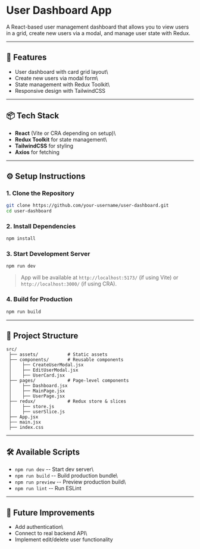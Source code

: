 # User Dashboard App

A React-based user management dashboard that allows you to view users in
a grid, create new users via a modal, and manage user state with Redux.

------------------------------------------------------------------------

## 🚀 Features

-   User dashboard with card grid layout\
-   Create new users via modal form\
-   State management with Redux Toolkit\
-   Responsive design with TailwindCSS

------------------------------------------------------------------------

## 📦 Tech Stack

-   **React** (Vite or CRA depending on setup)\
-   **Redux Toolkit** for state management\
-   **TailwindCSS** for styling
-  **Axios** for fetching

------------------------------------------------------------------------

## ⚙️ Setup Instructions

### 1. Clone the Repository

``` bash
git clone https://github.com/your-username/user-dashboard.git
cd user-dashboard
```

### 2. Install Dependencies

``` bash
npm install
```

### 3. Start Development Server

``` bash
npm run dev
```

> App will be available at `http://localhost:5173/` (if using Vite) or
> `http://localhost:3000/` (if using CRA).

### 4. Build for Production

``` bash
npm run build
```

------------------------------------------------------------------------

## 📂 Project Structure

    src/
     ├── assets/           # Static assets
     ├── components/       # Reusable components
     │    ├── CreateUserModal.jsx
     │    ├── EditUserModal.jsx
     │    ├── UserCard.jsx
     ├── pages/            # Page-level components
     │    ├── Dashboard.jsx
     │    ├── MainPage.jsx
     │    ├── UserPage.jsx
     ├── redux/            # Redux store & slices
     │    ├── store.js
     │    ├── userSlice.js
     ├── App.jsx
     ├── main.jsx
     ├── index.css

------------------------------------------------------------------------

## 🛠️ Available Scripts

-   `npm run dev` -- Start dev server\
-   `npm run build` -- Build production bundle\
-   `npm run preview` -- Preview production build\
-   `npm run lint` -- Run ESLint

------------------------------------------------------------------------

## 📖 Future Improvements

-   Add authentication\
-   Connect to real backend API\
-   Implement edit/delete user functionality
